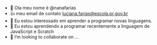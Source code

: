 - 👋 Ola meu nome é @nanafarias
- 👍 meu email de contato luciana.farias@escola.pr.gov.br
- 👀 Eu estou interessado em aprender a programar novas linguagens.
- 🌱 Eu estou aprendendo a programar recentemente a linguagem de JavaScript e Scratch
- 💞️ I’m looking to collaborate on ...
